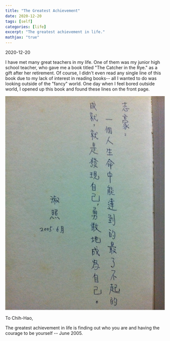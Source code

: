 ```yaml
---
title: "The Greatest Achievement"
date: 2020-12-20
tags: [self]
categories: [life]
excerpt: "The greatest achievement in life."
mathjax: "true"
---
```


2020-12-20

I have met many great teachers in my life. One of them was my junior high school teacher, who gave me a book titled "The Catcher in the Rye." as a gift after her retirement. Of course, I didn't even read any single line of this book due to my lack of interest in reading books-- all I wanted to do was looking outside of the "fancy" world.  One day when I feel bored outside world, I opened up this book and found these lines on the front page.


![IV](/images/achievement.jpg)


To Chih-Hao,

The greatest achievement in life is finding out who you are and having the courage to be yourself -- June 2005.






